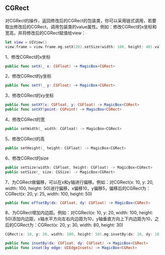 ## CGRect

对CGRect的操作，返回修改后的CGRect的包装类，你可以采用链式调用，若要取出修改后的CGRect，调用包装类的value属性。例如：修改CGRect的x坐标和宽高，并将修改后的CGRect赋值给view：

```swift
let view = UIView()
view.frame = view.frame.mg.setX(20).setSize(width: 100, height: 40).value
```

1、修改CGRect的x坐标

```swift
public func setX(_ x: CGFloat) -> MagicBox<CGRect>
```

2、修改CGRect的y坐标

```swift
public func setY(_ y: CGFloat) -> MagicBox<CGRect>
```

3、修改CGRect的xy坐标

```swift
public func setXY(x: CGFloat, y: CGFloat) -> MagicBox<CGRect>
public func setXY(point: CGPoint) -> MagicBox<CGRect>
```

4、修改CGRect的宽

```swift
public setWidth(_ width: CGFloat) -> MagicBox<CGRect>
```

5、修改CGRect的高

```swift
public setHeight(_ height: CGFloat) -> MagicBox<CGRect>
```

6、修改CGRect的size

```swift
public setSize(width: CGFloat, height: CGFloat) -> MagicBox<CGRect>
public setSize(_ size: CGSize) -> MagicBox<CGRect>
```

7、为CGRect做偏移，可以在x和y轴进行偏移。例如：对CGRect(x: 10, y: 20, width: 100, height: 50)进行偏移，x偏移10，y偏移5，偏移后的CGRect为：CGRect(x: 20, y: 25, width: 100, height: 50)

```swift
public func offsetBy(dx: CGFloat, dy: CGFloat) -> MagicBox<CGRect>
```

8、为CGRect增加内边距。例如：对CGRect(x: 10, y: 20, width: 100, height: 50)添加内边距，x轴水平方向左右内边距为10，y轴垂直方向上下内边距为10，之后的CGRect为：CGRect(x: 20, y: 30, width: 80, height: 30)

```swift
CGRect(x: 10, y: 20, width: 100, height: 50).mg.insetBy(dx: 10, dy: 10)
```

```swift
public func insetBy(dx: CGFloat, dy: CGFloat) -> MagicBox<CGRect>
public func inset(by edge: UIEdgeInsets) -> MagicBox<CGRect>
```